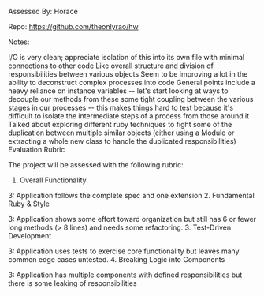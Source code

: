 Assessed By: Horace

Repo: https://github.com/theonlyrao/hw

Notes:

I/O is very clean; appreciate isolation of this into its own file with minimal connections to other code
Like overall structure and division of responsibilities between various objects
Seem to be improving a lot in the ability to deconstruct complex processes into code
General points include a heavy reliance on instance variables -- let's start looking at ways to decouple our methods from these
some tight coupling between the various stages in our processes -- this makes things hard to test because it's difficult to isolate the intermediate steps of a process from those around it
Talked about exploring different ruby techniques to fight some of the duplication between multiple similar objects (either using a Module or extracting a whole new class to handle the duplicated responsibilities)
Evaluation Rubric

The project will be assessed with the following rubric:

1. Overall Functionality

3: Application follows the complete spec and one extension
2. Fundamental Ruby & Style

3: Application shows some effort toward organization but still has 6 or fewer long methods (> 8 lines) and needs some refactoring.
3. Test-Driven Development

3: Application uses tests to exercise core functionality but leaves many common edge cases untested.
4. Breaking Logic into Components

3: Application has multiple components with defined responsibilities but there is some leaking of responsibilities
